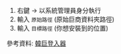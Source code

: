 1. 右鍵 -> 以系統管理員身分執行
2. 輸入 `原始路徑` (原始巨商資料夾路徑)
3. 輸入 `目標路徑` (你想安裝到的位置)

參考資料: [韓巨登入器](https://github.com/byungmeo/GersangStation)